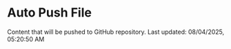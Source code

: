 # Auto Push File

Content that will be pushed to GitHub repository.
Last updated: 08/04/2025, 05:20:50 AM